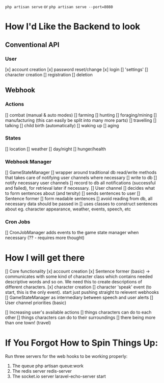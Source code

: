 `php artisan serve` or `php artisan serve --port=8080`

# How I'd Like the Backend to look

## Conventional API
### User
[x] account creation
[x] password reset/change
[x] login
[] 'settings'
[] character creation
[] registration
[] deletion

## Webhook
### Actions
[] combat (manual & auto modes)
[] farming
[] hunting
[] foraging/mining
[] manufacturing (this can easily be split into many more parts)
[] travelling
[] talking
[] child birth (automatically)
[] waking up
[] aging

### States
[] location
[] weather
[] day/night
[] hunger/health

### Webhook Manager
[] GameStateManager
	[] wrapper around traditional db read/write methods that takes care of notifying user channels where necessary
	[] write to db
	[] notify necessary user channels
	[] record to db all notifications (successful and failed), for retrieval later if necessary.
[] User channel
	[] decides what to form sentences about (and tersity)
	[] sends sentences to user
[] Sentence former
	[] form readable sentences
	[] avoid reading from db, all necessary data should be passed in
	[] uses classes to construct sentences about eg. character appearance, weather, events, speech, etc

### Cron Jobs
[] CronJobManager adds events to the game state manager when necessary (?? - requires more thought)

# How I will get there
[] Core functionality
	[x] account creation
	[x] Sentence former (basic) -> communicates with some kind of character class which contains needed descriptive words and so on. We need this to create descriptions of different characters.
	[x] character creation
	[] character 'speak' event (to start, this is the only event). start just pushing straight to relevent webhooks
	[] GameStateManager as intermediary between speech and user alerts
	[] User channel priorities (basic)

[] Increasing user's available actions
	[] things characters can do to each other
	[] things characters can do to their surroundings
	[] there being more than one town! (travel)


# If You Forgot How to Spin Things Up:
Run three servers for the web hooks to be working properly:

1. The queue
	php artisan queue:work
2. The redis server
	redis-server
3. The socket.io server
	laravel-echo-server start

